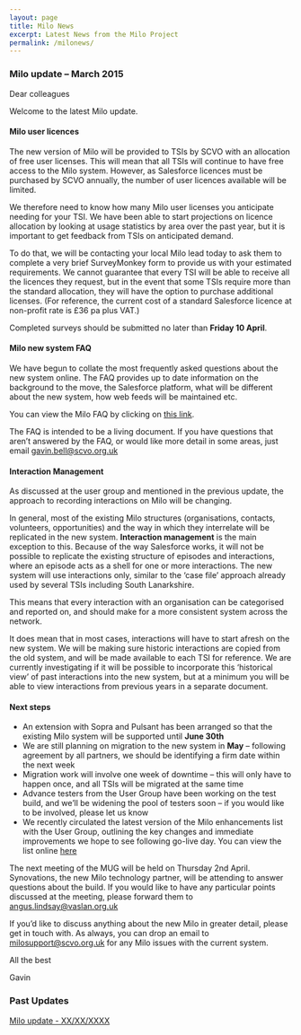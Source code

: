 ```yaml
---
layout: page
title: Milo News
excerpt: Latest News from the Milo Project
permalink: /milonews/
---
```


### Milo update – March 2015

Dear colleagues 

Welcome to the latest Milo update.

#### Milo user licences 

The new version of Milo will be provided to TSIs by SCVO with an allocation of free user licenses. This will mean that all TSIs will continue to have free access to the Milo system. However, as Salesforce licences must be purchased by SCVO annually, the number of user licences available will be limited.

We therefore need to know how many Milo user licenses you anticipate needing for your TSI. We have been able to start projections on licence allocation by looking at usage statistics by area over the past year, but it is important to get feedback from TSIs on anticipated demand.

To do that, we will be contacting your local Milo lead today to ask them to complete a very brief SurveyMonkey form to provide us with your estimated requirements. We cannot guarantee that every TSI will be able to receive all the licences they request, but in the event that some TSIs require more than the standard allocation, they will have the option to purchase additional licenses. (For reference, the current cost of a standard Salesforce licence at non-profit rate is £36 pa plus VAT.)

Completed surveys should be submitted no later than **Friday 10 April**.

#### Milo new system FAQ

We have begun to collate the most frequently asked questions about the new system online. The FAQ provides up to date information on the background to the move, the Salesforce platform, what will be different about the new system, how web feeds will be maintained etc.

You can view the Milo FAQ by clicking on <a href="/milofaq/" target="_blank">this link</a>.

The FAQ is intended to be a living document. If you have questions that aren’t answered by the FAQ, or would like more detail in some areas, just email [gavin.bell@scvo.org.uk](mailto:gavin.bell@scvo.org.uk) 

#### Interaction Management

As discussed at the user group and mentioned in the previous update, the approach to recording interactions on Milo will be changing.

In general, most of the existing Milo structures (organisations, contacts, volunteers, opportunities) and the way in which they interrelate will be replicated in the new system. **Interaction management** is the main exception to this. Because of the way Salesforce works, it will not be possible to replicate the existing structure of episodes and interactions, where an episode acts as a shell for one or more interactions. The new system will use interactions only, similar to the ‘case file’ approach already used by several TSIs including South Lanarkshire.

This means that every interaction with an organisation can be categorised and reported on, and should make for a more consistent system across the network.

It does mean that in most cases, interactions will have to start afresh on the new system. We will be making sure historic interactions are copied from the old system, and will be made available to each TSI for reference. We are currently investigating if it will be possible to incorporate this ‘historical view’ of past interactions into the new system, but at a minimum you will be able to view interactions from previous years in a separate document.

#### Next steps

* An extension with Sopra and Pulsant has been arranged so that the existing Milo system will be supported until **June 30th**
* We are still planning on migration to the new system in **May** – following agreement by all partners, we should be identifying a firm date within the next week
* Migration work will involve one week of downtime – this will only have to happen once, and all TSIs will be migrated at the same time
* Advance testers from the User Group have been working on the test build, and we’ll be widening the pool of testers soon – if you would like to be involved, please let us know
* We recently circulated the latest version of the Milo enhancements list with the User Group, outlining the key changes and immediate improvements we hope to see following go-live day. You can view the list online <a href="/milodocs/" target="_blank">here</a>

The next meeting of the MUG will be held on Thursday 2nd April. Synovations, the new Milo technology partner, will be attending to answer questions about the build. If you would like to have any particular points discussed at the meeting, please forward them to [angus.lindsay@vaslan.org.uk](mailto:angus.lindsay@vaslan.org.uk)

If you’d like to discuss anything about the new Milo in greater detail, please get in touch with. As always, you can drop an email to [milosupport@scvo.org.uk](mailto:milosupport@scvo.org.uk) for any Milo issues with the current system.

All the best

Gavin

### Past Updates

<a class="btn btn-primary btn-lg" href="/documents/pastupdate.pdf">Milo update - XX/XX/XXXX</a>
